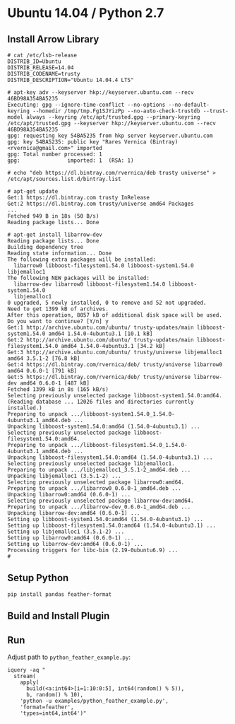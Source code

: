 # Ubuntu 14.04 / Python 2.7

## Install Arrow Library

    # cat /etc/lsb-release
    DISTRIB_ID=Ubuntu
    DISTRIB_RELEASE=14.04
    DISTRIB_CODENAME=trusty
    DISTRIB_DESCRIPTION="Ubuntu 14.04.4 LTS"

    # apt-key adv --keyserver hkp://keyserver.ubuntu.com --recv 46BD98A354BA5235
    Executing: gpg --ignore-time-conflict --no-options --no-default-keyring --homedir /tmp/tmp.Fg1SJYizPp --no-auto-check-trustdb --trust-model always --keyring /etc/apt/trusted.gpg --primary-keyring /etc/apt/trusted.gpg --keyserver hkp://keyserver.ubuntu.com --recv 46BD98A354BA5235
    gpg: requesting key 54BA5235 from hkp server keyserver.ubuntu.com
    gpg: key 54BA5235: public key "Rares Vernica (Bintray) <rvernica@gmail.com>" imported
    gpg: Total number processed: 1
    gpg:               imported: 1  (RSA: 1)

    # echo "deb https://dl.bintray.com/rvernica/deb trusty universe" > /etc/apt/sources.list.d/bintray.list

    # apt-get update
    Get:1 https://dl.bintray.com trusty InRelease
    Get:2 https://dl.bintray.com trusty/universe amd64 Packages
    ...
    Fetched 949 B in 18s (50 B/s)
    Reading package lists... Done

    # apt-get install libarrow-dev
    Reading package lists... Done
    Building dependency tree
    Reading state information... Done
    The following extra packages will be installed:
      libarrow0 libboost-filesystem1.54.0 libboost-system1.54.0 libjemalloc1
    The following NEW packages will be installed:
      libarrow-dev libarrow0 libboost-filesystem1.54.0 libboost-system1.54.0
      libjemalloc1
    0 upgraded, 5 newly installed, 0 to remove and 52 not upgraded.
    Need to get 1399 kB of archives.
    After this operation, 8057 kB of additional disk space will be used.
    Do you want to continue? [Y/n] y
    Get:1 http://archive.ubuntu.com/ubuntu/ trusty-updates/main libboost-system1.54.0 amd64 1.54.0-4ubuntu3.1 [10.1 kB]
    Get:2 http://archive.ubuntu.com/ubuntu/ trusty-updates/main libboost-filesystem1.54.0 amd64 1.54.0-4ubuntu3.1 [34.2 kB]
    Get:3 http://archive.ubuntu.com/ubuntu/ trusty/universe libjemalloc1 amd64 3.5.1-2 [76.8 kB]
    Get:4 https://dl.bintray.com/rvernica/deb/ trusty/universe libarrow0 amd64 0.6.0-1 [791 kB]
    Get:5 https://dl.bintray.com/rvernica/deb/ trusty/universe libarrow-dev amd64 0.6.0-1 [487 kB]
    Fetched 1399 kB in 8s (165 kB/s)
    Selecting previously unselected package libboost-system1.54.0:amd64.
    (Reading database ... 12026 files and directories currently installed.)
    Preparing to unpack .../libboost-system1.54.0_1.54.0-4ubuntu3.1_amd64.deb ...
    Unpacking libboost-system1.54.0:amd64 (1.54.0-4ubuntu3.1) ...
    Selecting previously unselected package libboost-filesystem1.54.0:amd64.
    Preparing to unpack .../libboost-filesystem1.54.0_1.54.0-4ubuntu3.1_amd64.deb ...
    Unpacking libboost-filesystem1.54.0:amd64 (1.54.0-4ubuntu3.1) ...
    Selecting previously unselected package libjemalloc1.
    Preparing to unpack .../libjemalloc1_3.5.1-2_amd64.deb ...
    Unpacking libjemalloc1 (3.5.1-2) ...
    Selecting previously unselected package libarrow0:amd64.
    Preparing to unpack .../libarrow0_0.6.0-1_amd64.deb ...
    Unpacking libarrow0:amd64 (0.6.0-1) ...
    Selecting previously unselected package libarrow-dev:amd64.
    Preparing to unpack .../libarrow-dev_0.6.0-1_amd64.deb ...
    Unpacking libarrow-dev:amd64 (0.6.0-1) ...
    Setting up libboost-system1.54.0:amd64 (1.54.0-4ubuntu3.1) ...
    Setting up libboost-filesystem1.54.0:amd64 (1.54.0-4ubuntu3.1) ...
    Setting up libjemalloc1 (3.5.1-2) ...
    Setting up libarrow0:amd64 (0.6.0-1) ...
    Setting up libarrow-dev:amd64 (0.6.0-1) ...
    Processing triggers for libc-bin (2.19-0ubuntu6.9) ...
    #

## Setup Python

    pip install pandas feather-format

## Build and Install Plugin

## Run

Adjust path to `python_feather_example.py`:

    iquery -aq "
      stream(
        apply(
          build(<a:int64>[i=1:10:0:5], int64(random() % 5)),
          b, random() % 10),
        'python -u examples/python_feather_example.py',
        'format=feather',
        'types=int64,int64')"
